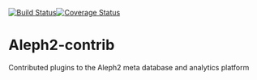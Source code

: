 [![Build Status](https://travis-ci.org/IKANOW/Aleph2-contrib.svg?branch=master)](https://travis-ci.org/IKANOW/Aleph2-contrib)[![Coverage Status](https://coveralls.io/repos/IKANOW/Aleph2-contrib/badge.svg?branch=master)](https://coveralls.io/r/IKANOW/Aleph2-contrib?branch=master)

# Aleph2-contrib
Contributed plugins to the Aleph2 meta database and analytics platform
